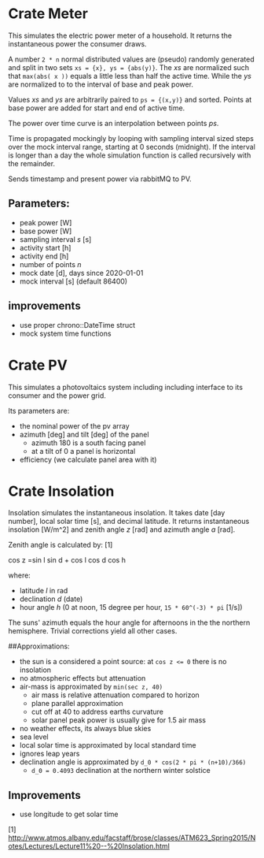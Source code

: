 # Crate Meter

This simulates the electric power meter of a household. It returns
the instantaneous power the consumer draws.

A number `2 * n` normal distributed values are (pseudo) randomly generated and
split in two sets `xs = {x}, ys = {abs(y)}`. The _xs_ are normalized such that
`max(abs( x ))` equals a little less than half the active time. While the _ys_
are normalized to to the interval of base and peak power.

Values _xs_ and _ys_ are arbitrarily paired to `ps = {(x,y)}` and sorted. 
Points at base power are added for start and end of active time.

The power over time curve is an interpolation between points _ps_.

Time is propagated mockingly by looping with sampling interval sized steps over
the mock interval range, starting at 0 seconds (midnight). If the interval is
longer than a day the whole simulation function is called recursively with the
remainder.

Sends timestamp and present power via rabbitMQ to PV.

## Parameters:
- peak power [W]
- base power [W]
- sampling interval _s_ [s]
- activity start [h]
- activity end [h]
- number of points _n_
- mock date [d], days since 2020-01-01
- mock interval [s] (default 86400)

## improvements
- use proper chrono::DateTime struct
- mock system time functions


# Crate PV
This simulates a photovoltaics system including including interface to its
consumer and the power grid.



Its parameters are:
- the nominal power of the pv array
- azimuth [deg] and tilt [deg] of the panel
  - azimuth 180 is a south facing panel
  - at a tilt of 0 a panel is horizontal
- efficiency (we calculate panel area with it)


# Crate Insolation
Insolation simulates the instantaneous insolation. It takes date [day number],
local solar time [s], and decimal latitude. It returns instantaneous
insolation [W/m^2] and zenith angle _z_ [rad] and azimuth angle _a_ [rad].

Zenith angle is calculated by: [1]

   cos z =sin l sin d + cos l cos d cos h

where:
- latitude _l_ in rad
- declination _d_ (date)
- hour angle _h_ (0 at noon, 15 degree per hour, `15 * 60^(-3) * pi` [1/s])

The suns' azimuth equals the hour angle for afternoons in the the northern
hemisphere.  Trivial corrections yield all other cases.

##Approximations:
- the sun is a considered a point source: at `cos z <= 0` there is no insolation
- no atmospheric effects but attenuation
- air-mass is approximated by `min(sec z, 40)`
  - air mass is relative attenuation compared to horizon
  - plane parallel approximation
  - cut off at 40 to address earths curvature
  - solar panel peak power is usually give for 1.5 air mass
- no weather effects, its always blue skies
- sea level
- local solar time is approximated by local standard time
- ignores leap years
- declination angle is approximated by `d_0 * cos(2 * pi * (n+10)/366)`
  - `d_0 = 0.4093` declination at the northern winter solstice 

## Improvements
- use longitude to get solar time

[1] http://www.atmos.albany.edu/facstaff/brose/classes/ATM623_Spring2015/Notes/Lectures/Lecture11%20--%20Insolation.html
